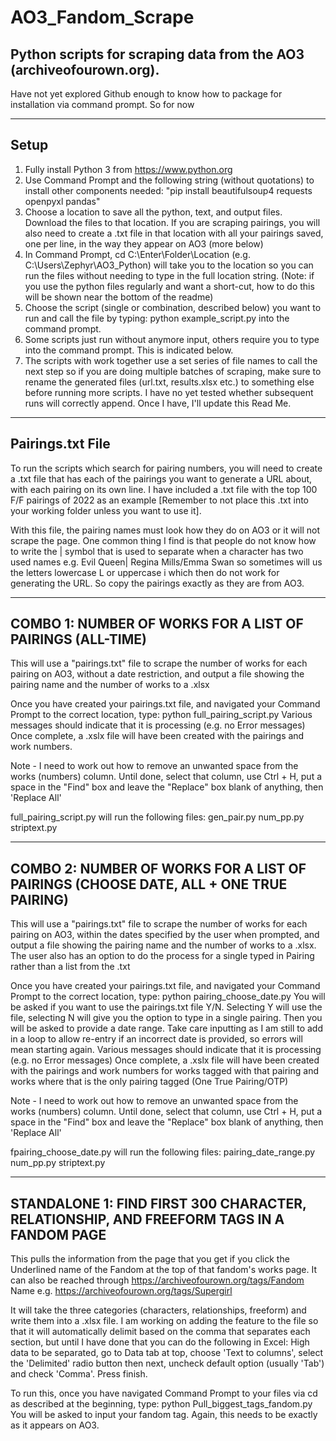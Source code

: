 # AO3_Fandom_Scrape
## Python scripts for scraping data from the AO3 (archiveofourown.org).

Have not yet explored Github enough to know how to package for installation via command prompt. So for now

------------------

## Setup
1.  Fully install Python 3 from https://www.python.org
2.  Use Command Prompt and the following string (without quotations) to install other components needed: "pip install beautifulsoup4 requests openpyxl pandas"
3.  Choose a location to save all the python, text, and output files. Download the files to that location. If you are scraping pairings, you will also need to create a .txt file in that location with all your pairings saved, one per line, in the way they appear on AO3 (more below)
4.  In Command Prompt, cd C:\Enter\Folder\Location (e.g. C:\Users\Zephyr\AO3_Python) will take you to the location so you can run the files without needing to type in the full location string. (Note: if you use the python files regularly and want a short-cut, how to do this will be shown near the bottom of the   readme)
5.  Choose the script (single or combination, described below) you want to run and call the file by typing: python example_script.py into the command prompt.
6.  Some scripts just run without anymore input, others require you to type into the command prompt. This is indicated below. 
7.  The scripts with work together use a set series of file names to call the next step so if you are doing multiple batches of scraping, make sure to rename       the generated files (url.txt, results.xlsx etc.) to something else before running more scripts. I have no yet tested whether subsequent runs will correctly     append. Once I have, I'll update this Read Me.

------------------

## Pairings.txt File
To run the scripts which search for pairing numbers, you will need to create a .txt file that has each of the pairings you want to generate a URL about, with each pairing on its own line. I have included a .txt file with the top 100 F/F pairings of 2022 as an example [Remember to not place this .txt into your working folder unless you want to use it].

With this file, the pairing names must look how they do on AO3 or it will not scrape the page. One common thing I find is that people do not know how to write the | symbol that is used to separate when a character has two used names e.g. Evil Queen| Regina Mills/Emma Swan so sometimes will us the letters lowercase L or uppercase i which then do not work for generating the URL. So copy the pairings exactly as they are from AO3.

------------------

## COMBO 1: NUMBER OF WORKS FOR A LIST OF PAIRINGS (ALL-TIME)
This will use a "pairings.txt" file to scrape the number of works for each pairing on AO3, without a date restriction, and output a file showing the pairing name and the number of works to a .xlsx

Once you have created your pairings.txt file, and navigated your Command Prompt to the correct location, type: python full_pairing_script.py
Various messages should indicate that it is processing (e.g. no Error messages)
Once complete, a .xslx file will have been created with the pairings and work numbers.

Note - I need to work out how to remove an unwanted space from the works (numbers) column. Until done, select that column, use Ctrl + H, put a space in the "Find" box and leave the "Replace" box blank of anything, then 'Replace All'

full_pairing_script.py will run the following files:
    gen_pair.py
    num_pp.py
    striptext.py

------------------


## COMBO 2: NUMBER OF WORKS FOR A LIST OF PAIRINGS (CHOOSE DATE, ALL + ONE TRUE PAIRING)
This will use a "pairings.txt" file to scrape the number of works for each pairing on AO3, within the dates specified by the user when prompted, and output a file showing the pairing name and the number of works to a .xlsx. The user also has an option to do the process for a single typed in Pairing rather than a list from the .txt

Once you have created your pairings.txt file, and navigated your Command Prompt to the correct location, type: python pairing_choose_date.py
You will be asked if you want to use the pairings.txt file Y/N. Selecting Y will use the file, selecting N will give you the option to type in a single pairing.
Then you will be asked to provide a date range. Take care inputting as I am still to add in a loop to allow re-entry if an incorrect date is provided, so errors will mean starting again.
Various messages should indicate that it is processing (e.g. no Error messages)
Once complete, a .xslx file will have been created with the pairings and work numbers for works tagged with that pairing and works where that is the only pairing tagged (One True Pairing/OTP)

Note - I need to work out how to remove an unwanted space from the works (numbers) column. Until done, select that column, use Ctrl + H, put a space in the "Find" box and leave the "Replace" box blank of anything, then 'Replace All'

fpairing_choose_date.py will run the following files:
    pairing_date_range.py
    num_pp.py
    striptext.py

------------------

## STANDALONE 1: FIND FIRST 300 CHARACTER, RELATIONSHIP, AND FREEFORM TAGS IN A FANDOM PAGE
This pulls the information from the page that you get if you click the Underlined name of the Fandom at the top of that fandom's works page. It can also be reached through https://archiveofourown.org/tags/Fandom Name e.g. https://archiveofourown.org/tags/Supergirl

It will take the three categories (characters, relationships, freeform) and write them into a .xlsx file.
I am working on adding the feature to the file so that it will automatically delimit based on the comma that separates each section, but until I have done that you can do the following in Excel: High data to be separated, go to Data tab at top, choose 'Text to columns', select the 'Delimited' radio button then next, uncheck default option (usually 'Tab') and check 'Comma'. Press finish.
    
To run this, once you have navigated Command Prompt to your files via cd as described at the beginning, type: python Pull_biggest_tags_fandom.py
You will be asked to input your fandom tag. Again, this needs to be exactly as it appears on AO3.
